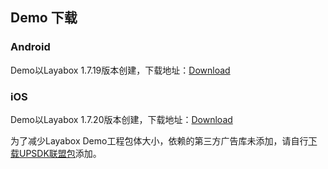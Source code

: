 ## Demo 下载

### Android
Demo以Layabox 1.7.19版本创建，下载地址：[Download](http://cnimg.dataverse.cn/upsdk/Layabox_Android_JS_demo.zip "Download")

### iOS
Demo以Layabox 1.7.20版本创建，下载地址：[Download](http://cnimg.dataverse.cn/upsdk/LayaboxDemo.zip "Download")

为了减少Layabox Demo工程包体大小，依赖的第三方广告库未添加，请自行[下载UPSDK联盟包](http://doc.upltv.com/en/master/chapters/chapter09.html "SDKDownLoad")添加。


